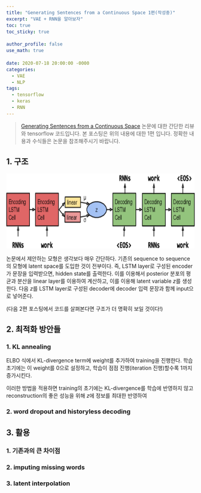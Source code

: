 ```yaml
---
title: "Generating Sentences from a Continuous Space 1편(작성중)"
excerpt: "VAE + RNN을 알아보자"
toc: true
toc_sticky: true

author_profile: false
use_math: true

date: 2020-07-18 20:00:00 -0000
categories: 
  - VAE
  - NLP
tags:
  - tensorflow
  - keras
  - RNN
---
```


> [Generating Sentences from a Continuous Space](https://arxiv.org/abs/1511.06349) 논문에 대한 간단한 리뷰와 tensorflow 코드입니다. 
>  본 포스팅은 위의 내용에 대한 1편 입니다.
>  정확한 내용과 수식들은 논문을 참조해주시기 바랍니다. 

## 1. 구조

<center><img  src="https://github.com/an-seunghwan/an-seunghwan.github.io/blob/master/assets/img/vrae.png?raw=true" width="800"  height="200"></center>

논문에서 제안하는 모형은 생각보다 매우 간단하다. 기존의 sequence to sequence의 모형에 latent space를 도입한 것이 전부이다. 즉, LSTM layer로 구성된 encoder가 문장을 입력받으면, hidden state를 출력한다. 이를 이용해서 posterior 분포의 평균과 분산을 linear layer를 이용하여 계산하고, 이를 이용해 latent variable $z$를 생성한다. 다음 $z$를 LSTM layer로 구성된 decoder에 decoder 입력 문장과 함께 input으로 넣어준다. 

(다음 2편 포스팅에서 코드를 살펴본다면 구조가 더 명확히 보일 것이다!)

## 2. 최적화 방안들

### 1. KL annealing

ELBO 식에서 KL-divergence term에 weight를 추가하여 training을 진행한다. 학습 초기에는 이 weight를 0으로 설정하고, 학습이 점점 진행(iteration 진행)할수록 1까지 증가시킨다. 

이러한 방법을 적용하면 training의 초기에는 KL-divergence를 학습에 반영하지 않고 reconstruction의 좋은 성능을 위해 $z$에 정보를 최대한 반영하여 

### 2. word dropout and historyless decoding

## 3. 활용

### 1. 기존과의 큰 차이점

### 2. imputing missing words

### 3. latent interpolation


<!--stackedit_data:
eyJoaXN0b3J5IjpbLTYxMTA5NTA1MSwzNzQ0MTI0OTddfQ==
-->